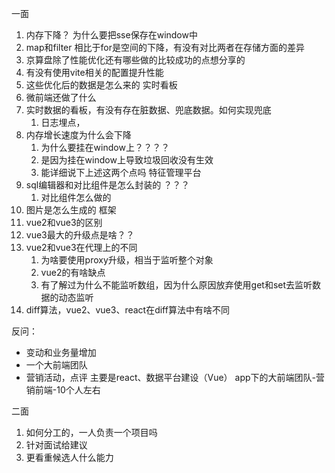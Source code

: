 一面
1. 内存下降？  为什么要把sse保存在window中
2. map和filter 相比于for是空间的下降，有没有对比两者在存储方面的差异
3. 京算盘除了性能优化还有哪些做的比较成功的点想分享的
4. 有没有使用vite相关的配置提升性能
5. 这些优化后的数据是怎么来的
实时看板
6. 微前端还做了什么
7. 实时数据的看板，有没有存在脏数据、兜底数据。如何实现兜底
   1. 日志埋点，
8. 内存增长速度为什么会下降
   1. 为什么要挂在window上？？？？
   2. 是因为挂在window上导致垃圾回收没有生效
   3. 能详细说下上述这两个点吗
特征管理平台
1. sql编辑器和对比组件是怎么封装的 ？？？ 
   1. 对比组件怎么做的
2. 图片是怎么生成的
框架
3. vue2和vue3的区别
4. vue3最大的升级点是啥？？
5. vue2和vue3在代理上的不同
   1. 为啥要使用proxy升级，相当于监听整个对象
   2. vue2的有啥缺点
   3. 有了解过为什么不能监听数组，因为什么原因放弃使用get和set去监听数据的动态监听
6. diff算法，vue2、vue3、react在diff算法中有啥不同

反问：
- 变动和业务量增加
- 一个大前端团队
- 营销活动，点评 主要是react、数据平台建设（Vue）
app下的大前端团队-营销前端-10个人左右

二面
1. 如何分工的，一人负责一个项目吗
2. 针对面试给建议
3. 更看重候选人什么能力